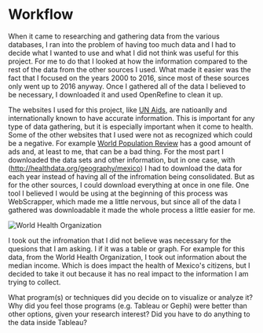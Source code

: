 # Workflow

When it came to researching and gathering data from the various databases, I ran into the problem of having too much data and I had to decide what I wanted to use and what I did not think was useful for this project. For me to do that I looked at how the information compared to the rest of the data from the other sources I used. What made it easier was the fact that I focused on the years 2000 to 2016, since most of these sources only went up to 2016 anyway.
Once I gathered all of the data I believed to be necessary, I downloaded it and used OpenRefine to clean it up.

The websites I used for this project, like [UN Aids](unaids.org), are natioanlly and internationally known to have accurate information. This is important for any type of data gathering, but it is especially important when it come to health.  Some of the other websites that I used were not as recognized which could be a negative. For example [World Population Review](http://worldpopulationreview.com/countries/mexico-population/) has a good amount of ads and, at least to me, that can be a bad thing. For the most part I downloaded the data sets and other information, but in one case, with (http://healthdata.org/geography/mexico) I had to download the data for each year instead of having all of the infromation being consolidated. But as for the other sources, I could download everything at once in one file. One tool I believed I would be using at the beginning of this process was WebScrapper, which made me a little nervous, but since all of the data I gathered was downloadable it made the whole process a little easier for me.

![World Health Organization](imgs/WHOdata.png)

 I took out the infromation that I did not believe was necessary for the quesions that I am asking. I if it was a table or graph. For example for this data, from the World Health Organization, I took out information about the median income. Which is does impact the health of Mexico's citizens, but I decided to take it out because it has no real impact to the information I am trying to collect.


 What program(s) or techniques did you decide on to visualize or analyze it? Why did you feel those programs (e.g. Tableau or Gephi) were better than other options, given your research interest? Did you have to do anything to the data inside Tableau?
